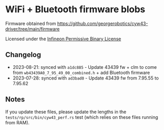 # WiFi + Bluetooth firmware blobs

Firmware obtained from https://github.com/georgerobotics/cyw43-driver/tree/main/firmware

Licensed under the [Infineon Permissive Binary License](./LICENSE-permissive-binary-license-1.0.txt)

## Changelog

* 2023-08-21: synced with `a1dc885` - Update 43439 fw + clm to come from `wb43439A0_7_95_49_00_combined.h` + add Bluetooth firmware
* 2023-07-28: synced with `ad3bad0` - Update 43439 fw from 7.95.55 to 7.95.62

## Notes

If you update these files, please update the lengths in the `tests/rp/src/bin/cyw43_perf.rs` test (which relies on these files running from RAM).

